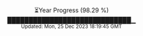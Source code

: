 <p align="center">
⏳Year Progress (98.29 %) <br>
█████████████████████████████▁ <br>
<sub>Updated: Mon, 25 Dec 2023 18:19:45 GMT</sub>
</p>

